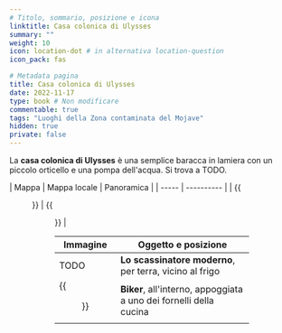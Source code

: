 ```yaml
---
# Titolo, sommario, posizione e icona
linktitle: Casa colonica di Ulysses
summary: ""
weight: 10
icon: location-dot # in alternativa location-question
icon_pack: fas

# Metadata pagina
title: Casa colonica di Ulysses
date: 2022-11-17
type: book # Non modificare
commentable: true
tags: "Luoghi della Zona contaminata del Mojave"
hidden: true
private: false
---
```


<div class="fnv">

La **casa colonica di Ulysses** è una semplice baracca in lamiera con un piccolo orticello e una pompa dell'acqua. Si trova a TODO.

| Mappa | Mappa locale | Panoramica |
| -----  | ---------- |
|  {{<figure src="fnv/Wolfhorn_Ranch_loc.webp">}}                   |   {{<figure src="fnv/Wolfhorn_Ranch.webp">}}         | 

| Immagine | Oggetto e posizione |
| -------- | ------------------- |
|   TODO      |   **Lo scassinatore moderno**, per terra, vicino al frigo                  |
|   {{<figure src="fnv/Chopper_WR.webp">}}        |  **Biker**, all'interno, appoggiata a uno dei fornelli della cucina                   |

</div>


